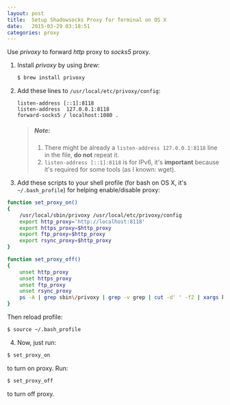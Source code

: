 ```yaml
---
layout: post
title:  Setup Shadowsocks Proxy for Terminal on OS X
date:   2015-03-29 03:18:51
categories: proxy
---
```

Use *privoxy* to forward *http* proxy to *socks5* proxy.

1. Install *privoxy* by using *brew*:

    ```bash
    $ brew install privoxy
    ```

2. Add these lines to `/usr/local/etc/privoxy/config`:

    ```
    listen-address [::1]:8118
    listen-address  127.0.0.1:8118
    forward-socks5 / localhost:1080 .
    ```

    > ##### Note:
    >
    > 1. There might be already a `listen-address 127.0.0.1:8118` line in the file, **do not** repeat it.
    > 2. `listen-address [::1]:8118` is for IPv6, it's **important** because it's required for some tools (as I known: wget).


3. Add these scripts to your shell profile (for bash on OS X, it's `~/.bash_profile`) for helping enable/disable proxy:

  ```bash
  function set_proxy_on()
  {
      /usr/local/sbin/privoxy /usr/local/etc/privoxy/config
      export http_proxy='http://localhost:8118'
      export https_proxy=$http_proxy
      export ftp_proxy=$http_proxy
      export rsync_proxy=$http_proxy
  }

  function set_proxy_off()
  {
      unset http_proxy
      unset https_proxy
      unset ftp_proxy
      unset rsync_proxy
      ps -A | grep sbin\/privoxy | grep -v grep | cut -d' ' -f2 | xargs kill -9
  }
  ```

  Then reload profile:

  ```bash
  $ source ~/.bash_profile
  ```

4. Now, just run:

  ```bash
  $ set_proxy_on
  ```

  to turn on proxy. Run:

  ```bash
  $ set_proxy_off
  ```

  to turn off proxy.
